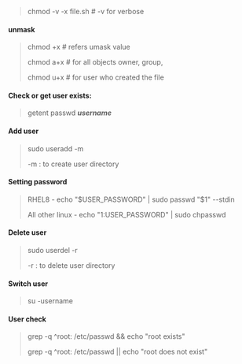 >chmod -v -x file.sh # -v for verbose

#### unmask

>chmod +x # refers umask value
>
>chmod a+x # for all objects owner, group, 
>
>chmod u+x # for user who created the file

#### Check or get user exists:
>getent passwd ___username___

#### Add user
> sudo useradd -m <username>
>
> -m : to create user directory

#### Setting password

> RHEL8 - echo "$USER_PASSWORD" | sudo passwd "$1" --stdin
>
> All other linux - echo "$1:$USER_PASSWORD" | sudo chpasswd

#### Delete user
> sudo userdel -r <username>
>
> -r : to delete user directory

#### Switch user
> su -username

#### User check
> grep -q ^root: /etc/passwd && echo "root exists"
>
> grep -q ^root: /etc/passwd || echo "root does not exist"
